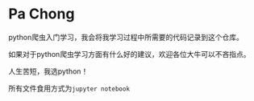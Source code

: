 # Pa Chong
python爬虫入门学习，我会将我学习过程中所需要的代码记录到这个仓库。

如果对于python爬虫学习方面有什么好的建议，欢迎各位大牛可以不吝指点。

人生苦短，我选python！

所有文件食用方式为`jupyter notebook`
